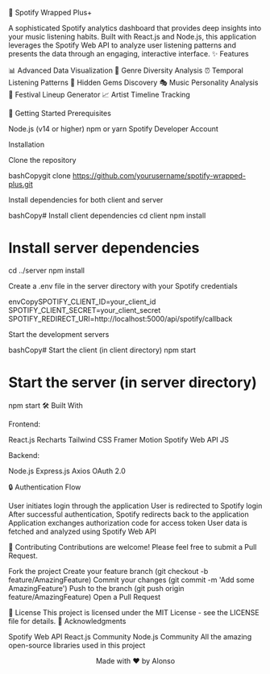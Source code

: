 🎵 Spotify Wrapped Plus+

A sophisticated Spotify analytics dashboard that provides deep insights into your music listening habits. Built with React.js and Node.js, this application leverages the Spotify Web API to analyze user listening patterns and presents the data through an engaging, interactive interface.
✨ Features

📊 Advanced Data Visualization
🎨 Genre Diversity Analysis
⏰ Temporal Listening Patterns
🌟 Hidden Gems Discovery
🎭 Music Personality Analysis
🎪 Festival Lineup Generator
📈 Artist Timeline Tracking

🚀 Getting Started
Prerequisites

Node.js (v14 or higher)
npm or yarn
Spotify Developer Account

Installation

Clone the repository

bashCopygit clone https://github.com/yourusername/spotify-wrapped-plus.git

Install dependencies for both client and server

bashCopy# Install client dependencies
cd client
npm install

# Install server dependencies
cd ../server
npm install

Create a .env file in the server directory with your Spotify credentials

envCopySPOTIFY_CLIENT_ID=your_client_id
SPOTIFY_CLIENT_SECRET=your_client_secret
SPOTIFY_REDIRECT_URI=http://localhost:5000/api/spotify/callback

Start the development servers

bashCopy# Start the client (in client directory)
npm start

# Start the server (in server directory)
npm start
🛠️ Built With

Frontend:

React.js
Recharts
Tailwind CSS
Framer Motion
Spotify Web API JS


Backend:

Node.js
Express.js
Axios
OAuth 2.0




🔒 Authentication Flow

User initiates login through the application
User is redirected to Spotify login
After successful authentication, Spotify redirects back to the application
Application exchanges authorization code for access token
User data is fetched and analyzed using Spotify Web API

🤝 Contributing
Contributions are welcome! Please feel free to submit a Pull Request.

Fork the project
Create your feature branch (git checkout -b feature/AmazingFeature)
Commit your changes (git commit -m 'Add some AmazingFeature')
Push to the branch (git push origin feature/AmazingFeature)
Open a Pull Request

📝 License
This project is licensed under the MIT License - see the LICENSE file for details.
🙏 Acknowledgments

Spotify Web API
React.js Community
Node.js Community
All the amazing open-source libraries used in this project


<p align="center">
  Made with ❤️ by Alonso
</p>
